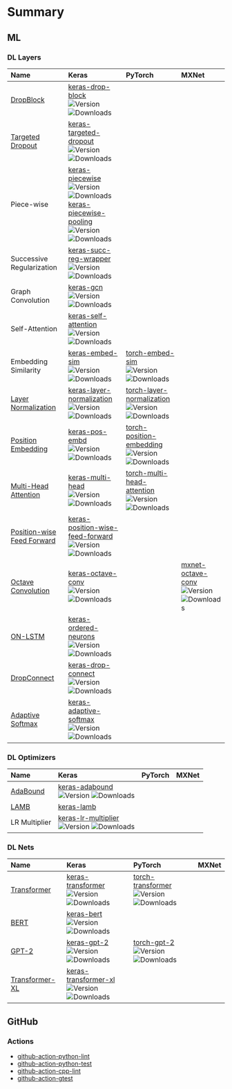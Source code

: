 Summary
=======

## ML

### DL Layers

Name | Keras | PyTorch | MXNet 
:----|:------|:--------|:-----
[DropBlock](https://arxiv.org/pdf/1810.12890.pdf)|[keras-drop-block](https://github.com/CyberZHG/keras-drop-block)<br>![Version](https://img.shields.io/pypi/v/keras-drop-block.svg) ![Downloads](https://img.shields.io/pypi/dm/keras-drop-block.svg)||
[Targeted Dropout](https://openreview.net/pdf?id=HkghWScuoQ)|[keras-targeted-dropout](https://github.com/CyberZHG/keras-targeted-dropout)<br>![Version](https://img.shields.io/pypi/v/keras-targeted-dropout.svg) ![Downloads](https://img.shields.io/pypi/dm/keras-targeted-dropout.svg)||
Piece-wise|[keras-piecewise](https://github.com/CyberZHG/keras-piecewise)<br>![Version](https://img.shields.io/pypi/v/keras-piecewise.svg) ![Downloads](https://img.shields.io/pypi/dm/keras-piecewise.svg)<br>[keras-piecewise-pooling](https://github.com/CyberZHG/keras-piecewise-pooling)<br>![Version](https://img.shields.io/pypi/v/keras-piecewise-pooling.svg) ![Downloads](https://img.shields.io/pypi/dm/keras-piecewise-pooling.svg)||
Successive Regularization|[keras-succ-reg-wrapper](https://github.com/CyberZHG/keras-succ-reg-wrapper)<br>![Version](https://img.shields.io/pypi/v/keras-succ-reg-wrapper.svg) ![Downloads](https://img.shields.io/pypi/dm/keras-succ-reg-wrapper.svg)||
Graph Convolution|[keras-gcn](https://github.com/CyberZHG/keras-gcn)<br>![Version](https://img.shields.io/pypi/v/keras-gcn.svg) ![Downloads](https://img.shields.io/pypi/dm/keras-gcn.svg)||
Self-Attention|[keras-self-attention](https://github.com/CyberZHG/keras-self-attention)<br>![Version](https://img.shields.io/pypi/v/keras-self-attention.svg) ![Downloads](https://img.shields.io/pypi/dm/keras-self-attention.svg)||
Embedding Similarity|[keras-embed-sim](https://github.com/CyberZHG/keras-embed-sim)<br>![Version](https://img.shields.io/pypi/v/keras-embed-sim.svg) ![Downloads](https://img.shields.io/pypi/dm/keras-embed-sim.svg)|[torch-embed-sim](https://github.com/CyberZHG/torch-embed-sim)<br>![Version](https://img.shields.io/pypi/v/torch-embed-sim.svg) ![Downloads](https://img.shields.io/pypi/dm/torch-embed-sim.svg)|
[Layer Normalization](https://arxiv.org/pdf/1607.06450.pdf)|[keras-layer-normalization](https://github.com/CyberZHG/keras-layer-normalization)<br>![Version](https://img.shields.io/pypi/v/keras-layer-normalization.svg) ![Downloads](https://img.shields.io/pypi/dm/keras-layer-normalization.svg)|[torch-layer-normalization](https://github.com/CyberZHG/torch-layer-normalization)<br>![Version](https://img.shields.io/pypi/v/torch-layer-normalization.svg) ![Downloads](https://img.shields.io/pypi/dm/torch-layer-normalization.svg)|
[Position Embedding]((https://arxiv.org/pdf/1706.03762.pdf))|[keras-pos-embd](https://github.com/CyberZHG/keras-pos-embd)<br>![Version](https://img.shields.io/pypi/v/keras-pos-embd.svg) ![Downloads](https://img.shields.io/pypi/dm/keras-pos-embd.svg)|[torch-position-embedding](https://github.com/CyberZHG/torch-position-embedding)<br>![Version](https://img.shields.io/pypi/v/torch-position-embedding.svg) ![Downloads](https://img.shields.io/pypi/dm/torch-position-embedding.svg)|
[Multi-Head Attention](https://arxiv.org/pdf/1706.03762.pdf)|[keras-multi-head](https://github.com/CyberZHG/keras-multi-head)<br>![Version](https://img.shields.io/pypi/v/keras-multi-head.svg) ![Downloads](https://img.shields.io/pypi/dm/keras-multi-head.svg)|[torch-multi-head-attention](https://github.com/CyberZHG/torch-multi-head-attention)<br>![Version](https://img.shields.io/pypi/v/torch-multi-head-attention.svg) ![Downloads](https://img.shields.io/pypi/dm/torch-multi-head-attention.svg)|
[Position-wise Feed Forward](https://github.com/CyberZHG/keras-position-wise-feed-forward)|[keras-position-wise-feed-forward](https://github.com/CyberZHG/keras-position-wise-feed-forward)<br>![Version](https://img.shields.io/pypi/v/keras-position-wise-feed-forward.svg) ![Downloads](https://img.shields.io/pypi/dm/keras-position-wise-feed-forward.svg)||
[Octave Convolution](https://arxiv.org/pdf/1904.05049.pdf)|[keras-octave-conv](https://github.com/CyberZHG/keras-octave-conv)<br>![Version](https://img.shields.io/pypi/v/keras-octave-conv.svg) ![Downloads](https://img.shields.io/pypi/dm/keras-octave-conv.svg)| |[mxnet-octave-conv](https://github.com/CyberZHG/mxnet-octave-conv)<br>![Version](https://img.shields.io/pypi/v/mxnet-octave-conv.svg) ![Downloads](https://img.shields.io/pypi/dm/mxnet-octave-conv.svg)
[ON-LSTM](https://openreview.net/pdf?id=B1l6qiR5F7)|[keras-ordered-neurons](https://github.com/CyberZHG/keras-ordered-neurons)<br>![Version](https://img.shields.io/pypi/v/keras-ordered-neurons.svg) ![Downloads](https://img.shields.io/pypi/dm/keras-ordered-neurons.svg)| |
[DropConnect](http://yann.lecun.com/exdb/publis/pdf/wan-icml-13.pdf)|[keras-drop-connect](https://github.com/CyberZHG/keras-drop-connect)<br>![Version](https://img.shields.io/pypi/v/keras-drop-connect.svg) ![Downloads](https://img.shields.io/pypi/dm/keras-drop-connect.svg)| |
[Adaptive Softmax](https://arxiv.org/pdf/1609.04309.pdf)|[keras-adaptive-softmax](https://github.com/CyberZHG/keras-adaptive-softmax)<br>![Version](https://img.shields.io/pypi/v/keras-adaptive-softmax.svg) ![Downloads](https://img.shields.io/pypi/dm/keras-adaptive-softmax.svg)| |

### DL Optimizers

Name | Keras | PyTorch | MXNet 
:----|:------|:--------|:-----
[AdaBound](https://github.com/Luolc/AdaBound)|[keras-adabound](https://github.com/CyberZHG/keras-adabound)<br>![Version](https://img.shields.io/pypi/v/keras-adabound.svg) ![Downloads](https://img.shields.io/pypi/dm/keras-adabound.svg)||
[LAMB](https://arxiv.org/pdf/1904.00962.pdf)|[keras-lamb](https://github.com/CyberZHG/keras-lamb)||
LR Multiplier|[keras-lr-multiplier](https://github.com/CyberZHG/keras-lr-multiplier)<br>![Version](https://img.shields.io/pypi/v/keras-lr-multiplier.svg) ![Downloads](https://img.shields.io/pypi/dm/keras-lr-multiplier.svg)| |

### DL Nets

Name | Keras | PyTorch | MXNet 
:----|:------|:--------|:-----
[Transformer](https://arxiv.org/pdf/1706.03762.pdf)|[keras-transformer](https://github.com/CyberZHG/keras-transformer)<br>![Version](https://img.shields.io/pypi/v/keras-transformer.svg) ![Downloads](https://img.shields.io/pypi/dm/keras-transformer.svg)|[torch-transformer](https://github.com/CyberZHG/torch-transformer)<br>![Version](https://img.shields.io/pypi/v/torch-transformer.svg) ![Downloads](https://img.shields.io/pypi/dm/torch-transformer.svg)|
[BERT](https://arxiv.org/pdf/1810.04805.pdf)|[keras-bert](https://github.com/CyberZHG/keras-bert)<br>![Version](https://img.shields.io/pypi/v/keras-bert.svg) ![Downloads](https://img.shields.io/pypi/dm/keras-bert.svg)||
[GPT-2](https://d4mucfpksywv.cloudfront.net/better-language-models/language-models.pdf)|[keras-gpt-2](https://github.com/CyberZHG/keras-gpt-2)<br>![Version](https://img.shields.io/pypi/v/keras-gpt-2.svg) ![Downloads](https://img.shields.io/pypi/dm/keras-gpt-2.svg)|[torch-gpt-2](https://github.com/CyberZHG/torch-gpt-2)<br>![Version](https://img.shields.io/pypi/v/torch-gpt-2.svg) ![Downloads](https://img.shields.io/pypi/dm/torch-gpt-2.svg)|
[Transformer-XL](https://arxiv.org/pdf/1901.02860.pdf)|[keras-transformer-xl](https://github.com/CyberZHG/keras-transformer-xl)<br>![Version](https://img.shields.io/pypi/v/keras-transformer-xl.svg) ![Downloads](https://img.shields.io/pypi/dm/keras-transformer-xl.svg)||

## GitHub

### Actions

* [github-action-python-lint](https://github.com/CyberZHG/github-action-python-lint)
* [github-action-python-test](https://github.com/CyberZHG/github-action-python-test)
* [github-action-cpp-lint](https://github.com/CyberZHG/github-action-cpp-lint)
* [github-action-gtest](https://github.com/CyberZHG/github-action-gtest)
